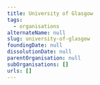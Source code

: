 ```yaml
---
title: University of Glasgow
tags:
  - organisations
alternateName: null
slug: university-of-glasgow
foundingDate: null
dissolutionDate: null
parentOrganisation: null
subOrganisations: []
urls: []
---
```

